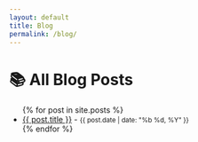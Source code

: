 ```yaml
---
layout: default
title: Blog
permalink: /blog/
---
```


# 📚 All Blog Posts

<ul>
{% for post in site.posts %}
  <li>
    <a href="{{ post.url | relative_url }}">{{ post.title }}</a> - 
    <small>{{ post.date | date: "%b %d, %Y" }}</small>
  </li>
{% endfor %}
</ul>

